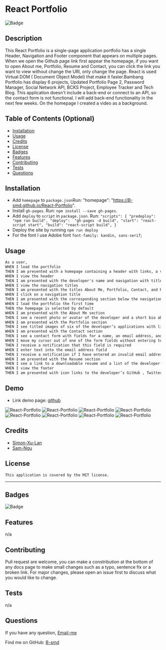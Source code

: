 # React Portfolio


  ![Badge](https://img.shields.io/badge/License-MIT-blue.svg)

## Description

This React Portfolio is a single-page application portfolio has a single Header, Navigation and Footer component that appears on multiple pages. When we open the Github page link first appear the homepage, if you want to open About me, Portfolio, Resume and Contact, you can click the link you want to view without change the URl, only change the page. React is used Virtual DOM ( Document Object Model) that make it faster.Bambang Portfolio has display 6 projects, Updated Portfolio Page 2, Password Manager, Social Network API, BCKS Project, Employee Tracker and Tech Blog. This application doesn't include a back-end or connect to an API, so the contact form is not functional. I will add back-end functionality in the next few weeks. On the homepage I created a video as a background. 

## Table of Contents (Optional)

- [Installation](#installation)
- [Usage](#usage)
- [Credits](#credits)
- [License](#license)
- [Badges](#badges)
- [Features](#features)
- [Contributing](#contributing)
- [Tests](#tests)
- [Questions](#questions)

## Installation

- Add `homepage` to `package.json`Run:
    "homepage": "https://B-smd.github.io/React-Portfolio".
- Install `gh-pages`. Run:
    `npm install --save gh-pages`.
- Add `deploy` to `script` in `package.json`. Run:
    `"scripts": {
        "predeploy": "npm run build",
        "deploy":  "gh-pages -d build",
        "start": "react-script start",
        "build": "react-script build",
    }`
- Deploy the site by running `npm run deploy`
- For the font I use Adobe font `font-family: kandin, sans-serif`;
   
## Usage

```md
As a user,
WHEN I load the portfolio
THEN I am presented with a homepage containing a header with links, a video background, and a footer
WHEN I view the header
THEN I am presented with the developer's name and navigation with titles corresponding to different sections of the portfolio
WHEN I view the navigation titles
THEN I am presented with the titles About Me, Portfolio, Contact, and Resume, and the title corresponding to the current section is highlighted
WHEN I click on a navigation title
THEN I am presented with the corresponding section below the navigation without the page reloading and that title is highlighted
WHEN I load the portfolio the first time
THEN the homepage is selected by default
WHEN I am presented with the About Me section
THEN I see a recent photo or avatar of the developer and a short bio about them
WHEN I am presented with the Portfolio section
THEN I see titled images of six of the developer’s applications with links to both the deployed applications and the corresponding GitHub repositories
WHEN I am presented with the Contact section
THEN I see a contact form with fields for a name, an email address, and a message
WHEN I move my cursor out of one of the form fields without entering text
THEN I receive a notification that this field is required
WHEN I enter text into the email address field
THEN I receive a notification if I have entered an invalid email address
WHEN I am presented with the Resume section
THEN I see a link to a downloadable resume and a list of the developer’s proficiencies
WHEN I view the footer
THEN I am presented with icon links to the developer’s GitHub , Twitter and LinkedIn profiles. 
```

## Demo

- Link demo page: [github](https://b-smd.github.io/React-Portfolio/)

![React-Portfolio](public/img/Screenshot1.png)
![React-Portfolio](public/img/Screenshot2.png)
![React-Portfolio](public/img/Screenshot3.png)
![React-Portfolio](public/img/Screenshot4.png)
![React-Portfolio](public/img/Screenshot5.png)
![React-Portfolio](public/img/Screenshot6.png)
![React-Portfolio](public/img/Screenshot7.png)
![React-Portfolio](public/img/Screenshot8.png)

## Credits

- [Simon-Xu-Lan](https://github.com/Simon-Xu-Lan)
- [Sam-Ngu](https://github.com/sam-ngu)


## License
    This application is covered by the MIT license.

---
## Badges
![Badge](https://img.shields.io/badge/License-MIT-blue.svg)

## Features

n/a

## Contributing

Pull request are welcome, you can make a constribution at the bottom of any docs page to make small changes such as a typo, sentence fix or a broken link. For major changes, please open an issue first to discuss what you would like to change.

## Tests

n/a

## Questions

If you have any question, [Email-me](djaja@iinet.net.au) 

Find me on GitHub: [B-smd](https://github.com/B-smd)   



